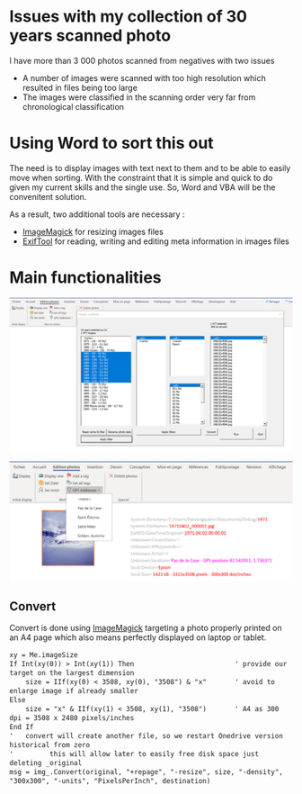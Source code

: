 # Issues with my collection of 30 years scanned photo
I have more than 3 000 photos scanned from negatives with two issues 
- A number of images were scanned with too high resolution which resulted in files being too large
- The images were classified in the scanning order very far from chronological classification

# Using Word to sort this out
The need is to display images with text next to them and to be able to easily move when sorting. With the constraint that it is simple and quick to do given my current skills and the single use.
So, Word and VBA will be the convenitent solution.

As a result, two additional tools are necessary :
- [ImageMagick](https://imagemagick.org/) for resizing images files
- [ExifTool](https://exiftool.org/) for reading, writing and editing meta information in images files


# Main functionalities
![Test Image 4](https://github.com/langautier/scanned-photos/blob/master/mainscreen.png)


![Test Image 4](https://github.com/langautier/scanned-photos/blob/master/setGPS.png)

## Convert
Convert is done using [ImageMagick](https://imagemagick.org/) targeting a photo properly printed on an A4 page which also means perfectly displayed on laptop or tablet.
```VBScript
xy = Me.imageSize
If Int(xy(0)) > Int(xy(1)) Then                         ' provide our target on the largest dimension
    size = IIf(xy(0) < 3508, xy(0), "3508") & "x"       ' avoid to enlarge image if already smaller
Else
    size = "x" & IIf(xy(1) < 3508, xy(1), "3508")       ' A4 as 300 dpi = 3508 x 2480 pixels/inches
End If
'   convert will create another file, so we restart Onedrive version historical from zero
'         this will allow later to easily free disk space just deleting _original
msg = img_.Convert(original, "+repage", "-resize", size, "-density", "300x300", "-units", "PixelsPerInch", destination)
```
